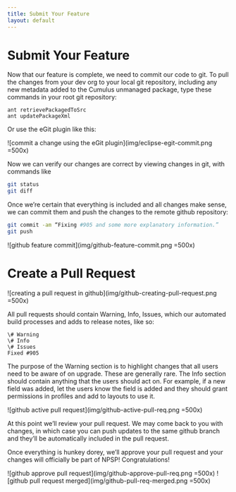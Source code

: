 ```yaml
---
title: Submit Your Feature
layout: default
---
```

# Submit Your Feature

Now that our feature is complete, we need to commit our code to git. To pull the changes from your dev org to your local git repository, including any new metadata added to the Cumulus unmanaged package, type these commands in your root git repository:

```
ant retrievePackagedToSrc
ant updatePackageXml
```

Or use the eGit plugin like this:

![commit a change using the eGit plugin](img/eclipse-egit-commit.png =500x)

Now we can verify our changes are correct by viewing changes in git, with commands like

```sh
git status
git diff
```

Once we’re certain that everything is included and all changes make sense, we can commit them and push the changes to the remote github repository:

```sh
git commit -am “Fixing #905 and some more explanatory information.”
git push
```

![github feature commit](img/github-feature-commit.png =500x)

# Create a Pull Request

![creating a pull request in github](img/github-creating-pull-request.png =500x)



All pull requests should contain Warning, Info, Issues, which our automated build processes and adds to release notes, like so:

```
\# Warning
\# Info
\# Issues
Fixed #905
```

The purpose of the Warning section is to highlight changes that all users need to be aware of on upgrade.  These are generally rare.  The Info section should contain anything that the users should act on.  For example, if a new field was added, let the users know the field is added and they should grant permissions in profiles and add to layouts to use it.

![github active pull request](img/github-active-pull-req.png =500x)

At this point we’ll review your pull request. We may come back to you with changes, in which case you can push updates to the same github branch and they’ll be automatically included in the pull request.

Once everything is hunkey dorey, we’ll approve your pull request and your changes will officially be part of NPSP! Congratulations!


![github approve pull request](img/github-approve-pull-req.png =500x)
![github pull request merged](img/github-pull-req-merged.png =500x)
